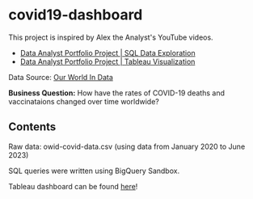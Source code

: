 # covid19-dashboard

This project is inspired by Alex the Analyst's YouTube videos.

- [Data Analyst Portfolio Project | SQL Data Exploration](https://www.youtube.com/watch?v=qfyynHBFOsM)
- [Data Analyst Portfolio Project | Tableau Visualization](https://www.youtube.com/watch?v=QILNlRvJlfQ)

Data Source: [Our World In Data](https://ourworldindata.org/covid-deaths)

**Business Question:** How have the rates of COVID-19 deaths and vaccinataions changed over time worldwide?

## Contents

Raw data: owid-covid-data.csv (using data from January 2020 to June 2023)

SQL queries were written using BigQuery Sandbox. 

Tableau dashboard can be found [here](https://public.tableau.com/app/profile/jennifer.truong4446/viz/COVID-19AroundTheWorld/COVID-19AroundTheWorld)!
